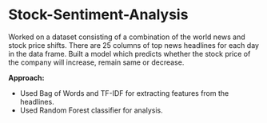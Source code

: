 # Stock-Sentiment-Analysis
Worked on a dataset consisting of a combination of the world news and stock price shifts. There are 25 columns of top news headlines for each day in the data frame. Built a model which predicts whether the stock price of the company will increase, remain same or decrease. 

<b>Approach:</b>
 - Used Bag of Words and TF-IDF for extracting features from the headlines.
 - Used Random Forest classifier for analysis.
